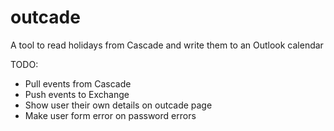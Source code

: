outcade
=======

A tool to read holidays from Cascade and write them to an Outlook calendar


TODO:
 * Pull events from Cascade
 * Push events to Exchange
 * Show user their own details on outcade page
 * Make user form error on password errors
